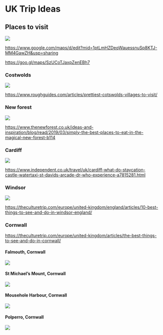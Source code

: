 # UK Trip Ideas

## Places to visit
![](map.png)

https://www.google.com/maps/d/edit?mid=1ptLmHZDeqWauessnuSp8KTJ-MM4GawZH&usp=sharing

https://goo.gl/maps/SzUCoTJaxpZenEBh7

### Costwolds
![](img1.jpg)

https://www.roughguides.com/articles/prettiest-cotswolds-villages-to-visit/

### New forest
![](img3.jpg)

https://www.thenewforest.co.uk/ideas-and-inspiration/blog/read/2019/03/simply-the-best-places-to-eat-in-the-magical-new-forest-b114

### Cardiff
![](img2.jpg)

https://www.independent.co.uk/travel/uk/cardiff-what-do-staycation-castle-watertaxi-st-davids-arcade-dr-who-experience-a7815281.html

### Windsor
![](img5.webp)

https://theculturetrip.com/europe/united-kingdom/england/articles/10-best-things-to-see-and-do-in-windsor-england/

### Cornwall
https://theculturetrip.com/europe/united-kingdom/articles/the-best-things-to-see-and-do-in-cornwall/
#### Falmouth, Cornwall
![](img7.jpg)
#### St Michael’s Mount, Cornwall
![](img8.webp)
#### Mousehole Harbour, Cornwall
![](img6.webp)
#### Polperro, Cornwall
![](img9.jpg)
